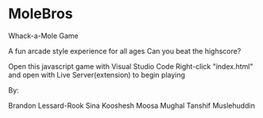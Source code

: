 # MoleBros

Whack-a-Mole Game

A fun arcade style experience for all ages
Can you beat the highscore?

Open this javascript game with Visual Studio Code
Right-click "index.html" and open with Live Server(extension) to begin playing

By:

Brandon Lessard-Rook
Sina Kooshesh
Moosa Mughal
Tanshif Muslehuddin

